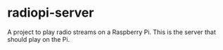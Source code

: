 # radiopi-server
A project to play radio streams on a Raspberry Pi. This is the server that should play on the Pi.
